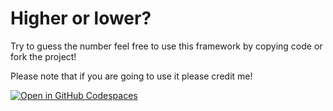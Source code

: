 # Higher or lower?

Try to guess the number
feel free to use this framework by copying code or fork the project!

Please note that if you are going to use it please credit me!

[![Open in GitHub Codespaces](https://img.shields.io/static/v1?style=for-the-badge&label=SyntaxMORG0&message=Profile&color=lightgrey&logo=github)](https://github.com/syntaxMORG0)
